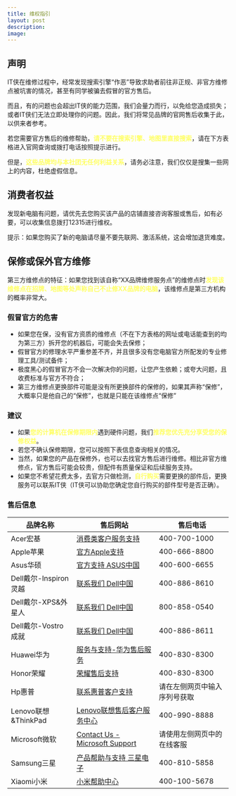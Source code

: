 ```yaml
---
title: 维权指引
layout: post
description: 
image: 
---
```


## 声明

IT侠在维修过程中，经常发现搜索引擎“作恶”导致求助者前往非正规、非官方维修点被坑害的情况，甚至有同学被骗去假冒的官方售后。

而且，有的问题也会超出IT侠的能力范围，我们会量力而行，以免给您造成损失；或者IT侠们无法立即处理你的问题。因此，我们将常见品牌的官网售后收集于此，以供来者参考。

若您需要官方售后的维修帮助，<text style="color: rgb(255, 255, 97); font-weight: bold;">请不要在搜索引擎、地图里直接搜索</text>，请在下方表格进入官网查询或拨打电话按照提示进行。

但是，<text style="color: rgb(255, 255, 97); font-weight: bold;">这些品牌均与本社团无任何利益关系</text>，请务必注意，我们仅仅是搜集一些网上的内容，杜绝虚假信息。

## 消费者权益

发现新电脑有问题，请优先去您购买该产品的店铺直接咨询客服或售后，如有必要，可以收集信息拨打12315进行维权。

提示：如果您购买了新的电脑请尽量不要先联网、激活系统，这会增加退货难度。

## 保修或保外官方维修

第三方维修点的特征：如果您找到该自称“XX品牌维修服务点”的维修点时<text style="color: rgb(255, 255, 97); font-weight: bold;">发现该维修点在招牌、地图等处声称自己不止修XX品牌的电脑</text>，该维修点是第三方机构的概率非常大。

### 假冒官方的危害

- 如果您在保，没有官方资质的维修点（不在下方表格的网址或电话能查到的均为第三方）拆开您的机器后，可能会失去保修；
- 假冒官方的修理水平严重参差不齐，并且很多没有您电脑官方所配发的专业修理工具/测试备件；
- 极度黑心的假冒官方不会一次解决你的问题，让您产生依赖；或夸大问题，且收费标准与官方不符合；
- 第三方维修点更换部件可能是没有所更换部件的保修的，如果其声称“保修”，大概率只是他自己的“保修”，也就是只能在该维修点“保修”

### 建议

- 如果<text style="color: rgb(255, 255, 97); font-weight: bold;">您的计算机在保修期限内</text>遇到硬件问题，我们<text style="color: rgb(255, 255, 97); font-weight: bold;">推荐您优先充分享受您的保修权益</text>。
- 若您不确认保修期限，您可以按照下表信息查询相关的情况。
- 当然，如果您的产品在保修外，也可以去找官方售后进行维修。相比非官方维修点，官方售后可能会较贵，但配件有质量保证和后续服务支持。
- 如果您不希望花费太多，去官方只做检测，<text style="color: rgb(255, 255, 97); font-weight: bold;">自行购买</text>需要更换的部件后，更换服务可以联系IT侠（IT侠可以协助您确定您自行购买的部件型号是否正确）。

### 售后信息

| 品牌名称 | 售后网站 | 售后电话 |
| --- | --- | --- |
| Acer宏基 | [消费类客户服务支持](https://www.acer.com.cn/support.html?type=1) | 400-700-1000 |
| Apple苹果 | [官方Apple支持](https://support.apple.com/zh-cn) | 400-666-8800 |
| Asus华硕 | [官方支持 ASUS中国](https://www.asus.com.cn/support/CallUs) | 400-600-6655 |
| Dell戴尔-Inspiron灵越 | [联系我们 Dell中国](https://www.dell.com/support/incidents-online/cn/zh/cnbsd1/contactus/Dynamic?lwp=rt) | 400-886-8610  |
| Dell戴尔-XPS&外星人 | [联系我们 Dell中国](https://www.dell.com/support/incidents-online/cn/zh/cnbsd1/contactus/Dynamic?lwp=rt) | 800-858-0540 |
| Dell戴尔-Vostro成就 | [联系我们 Dell中国](https://www.dell.com/support/incidents-online/cn/zh/cnbsd1/contactus/Dynamic?lwp=rt) | 400-886-8611 |
| Huawei华为 | [服务与支持-华为售后服务](https://consumer.huawei.com/cn/support/) | 400-830-8300 |
| Honor荣耀 | [荣耀售后支持](https://www.honor.cn/support/) | 400-830-8300 |
| Hp惠普 | [联系惠普客户支持](https://support.hp.com/cn-zh/contact/laptops) | 请在左侧网页中输入序列号获取 |
| Lenovo联想&ThinkPad | [Lenovo联想售后客户服务中心](https://newsupport.lenovo.com.cn/) | 400-990-8888 |
| Microsoft微软 | [Contact Us - Microsoft Support](https://support.microsoft.com/zh-cn/contactus/) | 请使用左侧网页中的在线客服 |
| Samsung三星 | [产品帮助与支持 三星电子](https://www.samsung.com/cn/support/) | 400-810-5858 |
| Xiaomi小米 | [小米帮助中心](https://www.mi.com/service) | 400-100-5678 |
